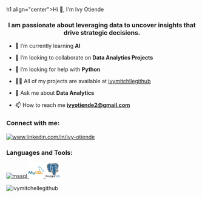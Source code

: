 h1 align="center">Hi 👋, I'm Ivy Otiende</h1>
<h3 align="center">I am passionate about leveraging data to uncover insights that drive strategic decisions.</h3>

- 🌱 I’m currently learning **AI**

- 👯 I’m looking to collaborate on **Data Analytics Projects**

- 🤝 I’m looking for help with **Python**

- 👨‍💻 All of my projects are available at [ivymitchllegithub](ivymitchllegithub)

- 💬 Ask me about **Data Analytics**

- 📫 How to reach me **ivyotiende2@gmail.com**

<h3 align="left">Connect with me:</h3>
<p align="left">
<a href="https://linkedin.com/in/www.linkedin.com/in/ivy-otiende" target="blank"><img align="center" src="https://raw.githubusercontent.com/rahuldkjain/github-profile-readme-generator/master/src/images/icons/Social/linked-in-alt.svg" alt="www.linkedin.com/in/ivy-otiende" height="30" width="40" /></a>
</p>

<h3 align="left">Languages and Tools:</h3>
<p align="left"> <a href="https://www.microsoft.com/en-us/sql-server" target="_blank" rel="noreferrer"> <img src="https://www.svgrepo.com/show/303229/microsoft-sql-server-logo.svg" alt="mssql" width="40" height="40"/> </a> <a href="https://www.mysql.com/" target="_blank" rel="noreferrer"> <img src="https://raw.githubusercontent.com/devicons/devicon/master/icons/mysql/mysql-original-wordmark.svg" alt="mysql" width="40" height="40"/> </a> <a href="https://www.postgresql.org" target="_blank" rel="noreferrer"> <img src="https://raw.githubusercontent.com/devicons/devicon/master/icons/postgresql/postgresql-original-wordmark.svg" alt="postgresql" width="40" height="40"/> </a> </p>

<p><img align="center" src="https://github-readme-stats.vercel.app/api/top-langs?username=ivymitchellegithub&show_icons=true&locale=en&layout=compact" alt="ivymitchellegithub" /></p>




